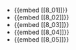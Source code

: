 - {{embed [[8_01]]}}
- {{embed [[8_02]]}}
- {{embed [[8_03]]}}
- {{embed [[8_04]]}}
- {{embed [[8_05]]}}